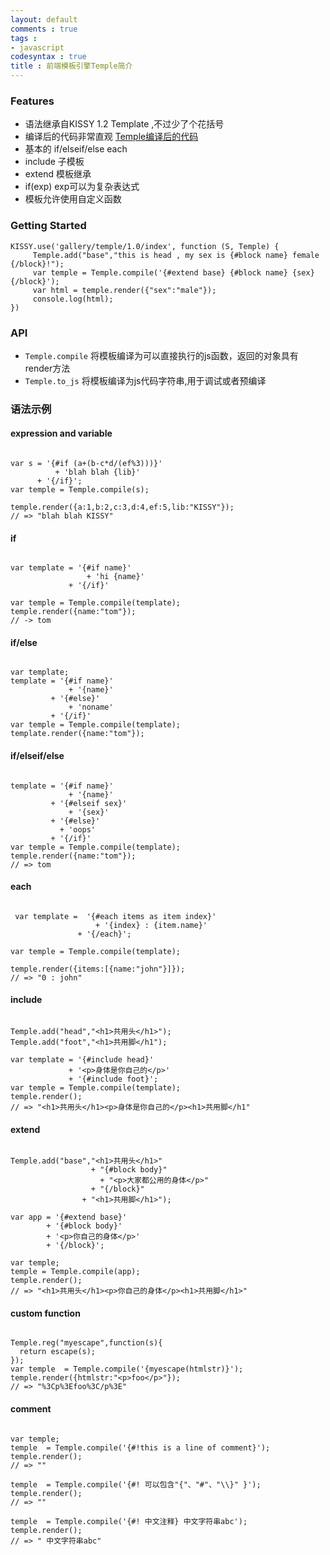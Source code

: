 ```yaml
---
layout: default
comments : true
tags :
- javascript
codesyntax : true
title : 前端模板引擎Temple简介
---
```


### Features
- 语法继承自KISSY 1.2 Template ,不过少了个花括号
- 编译后的代码非常直观 [Temple编译后的代码](http://tomycat.github.io/blog/temple/index.html) 
- 基本的 if/elseif/else each
- include 子模板
- extend 模板继承
- if(exp) exp可以为复杂表达式
- 模板允许使用自定义函数

### Getting Started

<pre><code class="javascript">KISSY.use('gallery/temple/1.0/index', function (S, Temple) {
     Temple.add("base","this is head , my sex is {#block name} female {/block}!");
     var temple = Temple.compile('{#extend base} {#block name} {sex} {/block}');
	 var html = temple.render({"sex":"male"});
	 console.log(html);
})</code></pre>

### API
- `Temple.compile` 将模板编译为可以直接执行的js函数，返回的对象具有render方法
- `Temple.to_js` 将模板编译为js代码字符串,用于调试或者预编译

### 语法示例

#### expression and variable
<pre><code class="javascript">
var s = '{#if (a+(b-c*d/(ef%3)))}'
          + 'blah blah {lib}'
      + '{/if}';
var temple = Temple.compile(s);

temple.render({a:1,b:2,c:3,d:4,ef:5,lib:"KISSY"});
// => "blah blah KISSY"
</code></pre>

#### if
<pre><code class="javascript">
var template = '{#if name}'
				 + 'hi {name}'
			 + '{/if}'

var temple = Temple.compile(template);
temple.render({name:"tom"});
// -> tom
</code></pre>

#### if/else
<pre><code class="javascript">
var template;
template = '{#if name}'
			 + '{name}'
		 + '{#else}'
			 + 'noname'
		 + '{/if}'
var temple = Temple.compile(template);
template.render({name:"tom"});
</code></pre>

#### if/elseif/else
<pre><code class="javascript">
template = '{#if name}'
			 + '{name}'
		 + '{#elseif sex}'
			 + '{sex}'
		 + '{#else}'
		   + 'oops'
		 + '{/if}'
var temple = Temple.compile(template);
temple.render({name:"tom"});
// => tom
</code></pre>

#### each
<pre><code class="javascript">
 var template =  '{#each items as item index}'
				   + '{index} : {item.name}'
			   + '{/each}';
 
var temple = Temple.compile(template);

temple.render({items:[{name:"john"}]});
// => "0 : john"
</code></pre>

#### include
<pre><code class="javascript">
Temple.add("head","&lt;h1&gt;共用头&lt;/h1&gt;");
Temple.add("foot","&lt;h1&gt;共用脚&lt;/h1");

var template = '{#include head}'
             + '&lt;p&gt;身体是你自己的&lt;/p&gt;'
             + '{#include foot}';
var temple = Temple.compile(template);
temple.render();
// =&gt; "&lt;h1&gt;共用头&lt;/h1&gt;&lt;p&gt;身体是你自己的&lt;/p&gt;&lt;h1&gt;共用脚&lt;/h1"
</code></pre>

#### extend
<pre><code class="javascript">
Temple.add("base","&lt;h1&gt;共用头&lt;/h1&gt;"
                  + "{#block body}"
                    + "&lt;p&gt;大家都公用的身体&lt;/p&gt;"
                  + "{/block}"
                + "&lt;h1&gt;共用脚&lt;/h1&gt;");

var app = '{#extend base}'
        + '{#block body}'
        + '&lt;p&gt;你自己的身体&lt;/p&gt;'
        + '{/block}';

var temple;
temple = Temple.compile(app);
temple.render();
// =&gt; "&lt;h1&gt;共用头&lt;/h1&gt;&lt;p&gt;你自己的身体&lt;/p&gt;&lt;h1&gt;共用脚&lt;/h1&gt;"
</code></pre>

#### custom function 
<pre><code class="javascript">
Temple.reg("myescape",function(s){
  return escape(s);
});
var temple  = Temple.compile('{myescape(htmlstr)}');
temple.render({htmlstr:"&lt;p&gt;foo&lt;/p&gt;"});
// => "%3Cp%3Efoo%3C/p%3E"
</code></pre>

#### comment
<pre><code class="javascript">
var temple;
temple  = Temple.compile('{#!this is a line of comment}');
temple.render();
// => ""

temple  = Temple.compile('{#! 可以包含"{"、"#"、"\\}" }');
temple.render();
// => ""

temple  = Temple.compile('{#! 中文注释} 中文字符串abc');
temple.render();
// => " 中文字符串abc"
</code></pre>

